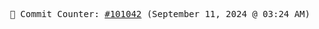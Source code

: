 <p align="center">
    <samp>
        📮 Commit Counter: <a href="https://github.com/Javascript-void0/Javascript-void0/commits/main">#101042</a> (September 11, 2024 @ 03:24 AM)
    </samp>
</p>